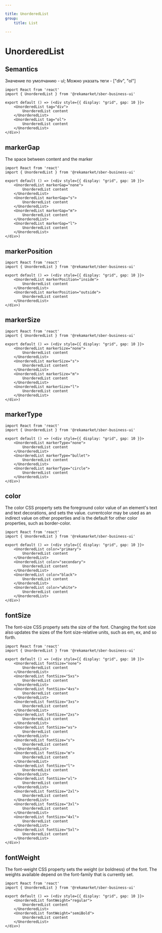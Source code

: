 ```yaml
---

title: UnorderedList
group:
	title: List

---
```


# UnorderedList

## Semantics
Значение по умолчанию - ul; Можно указать теги - ["div", "ol"]

```tsx
import React from 'react'
import { UnorderedList } from '@rekamarket/sber-business-ui'

export default () => (<div style={{ display: "grid", gap: 10 }}>
	<UnorderedList tag="div">
		UnorderedList content
	</UnorderedList>
	<UnorderedList tag="ol">
		UnorderedList content
	</UnorderedList>
</div>)
```

## markerGap
The space between content and the marker

```tsx
import React from 'react'
import { UnorderedList } from '@rekamarket/sber-business-ui'

export default () => (<div style={{ display: "grid", gap: 10 }}>
	<UnorderedList markerGap="none">
		UnorderedList content
	</UnorderedList>
	<UnorderedList markerGap="s">
		UnorderedList content
	</UnorderedList>
	<UnorderedList markerGap="m">
		UnorderedList content
	</UnorderedList>
	<UnorderedList markerGap="l">
		UnorderedList content
	</UnorderedList>
</div>)
```

## markerPosition

```tsx
import React from 'react'
import { UnorderedList } from '@rekamarket/sber-business-ui'

export default () => (<div style={{ display: "grid", gap: 10 }}>
	<UnorderedList markerPosition="inside">
		UnorderedList content
	</UnorderedList>
	<UnorderedList markerPosition="outside">
		UnorderedList content
	</UnorderedList>
</div>)
```

## markerSize

```tsx
import React from 'react'
import { UnorderedList } from '@rekamarket/sber-business-ui'

export default () => (<div style={{ display: "grid", gap: 10 }}>
	<UnorderedList markerSize="none">
		UnorderedList content
	</UnorderedList>
	<UnorderedList markerSize="s">
		UnorderedList content
	</UnorderedList>
	<UnorderedList markerSize="m">
		UnorderedList content
	</UnorderedList>
	<UnorderedList markerSize="l">
		UnorderedList content
	</UnorderedList>
</div>)
```

## markerType

```tsx
import React from 'react'
import { UnorderedList } from '@rekamarket/sber-business-ui'

export default () => (<div style={{ display: "grid", gap: 10 }}>
	<UnorderedList markerType="none">
		UnorderedList content
	</UnorderedList>
	<UnorderedList markerType="bullet">
		UnorderedList content
	</UnorderedList>
	<UnorderedList markerType="circle">
		UnorderedList content
	</UnorderedList>
</div>)
```

## color
The color CSS property sets the foreground color value of an element's text and text decorations, and sets the <currentcolor> value. currentcolor may be used as an indirect value on other properties and is the default for other color properties, such as border-color.

```tsx
import React from 'react'
import { UnorderedList } from '@rekamarket/sber-business-ui'

export default () => (<div style={{ display: "grid", gap: 10 }}>
	<UnorderedList color="primary">
		UnorderedList content
	</UnorderedList>
	<UnorderedList color="secondary">
		UnorderedList content
	</UnorderedList>
	<UnorderedList color="black">
		UnorderedList content
	</UnorderedList>
	<UnorderedList color="white">
		UnorderedList content
	</UnorderedList>
</div>)
```

## fontSize
The font-size CSS property sets the size of the font. Changing the font size also updates the sizes of the font size-relative <length> units, such as em, ex, and so forth.

```tsx
import React from 'react'
import { UnorderedList } from '@rekamarket/sber-business-ui'

export default () => (<div style={{ display: "grid", gap: 10 }}>
	<UnorderedList fontSize="none">
		UnorderedList content
	</UnorderedList>
	<UnorderedList fontSize="5xs">
		UnorderedList content
	</UnorderedList>
	<UnorderedList fontSize="4xs">
		UnorderedList content
	</UnorderedList>
	<UnorderedList fontSize="3xs">
		UnorderedList content
	</UnorderedList>
	<UnorderedList fontSize="2xs">
		UnorderedList content
	</UnorderedList>
	<UnorderedList fontSize="xs">
		UnorderedList content
	</UnorderedList>
	<UnorderedList fontSize="s">
		UnorderedList content
	</UnorderedList>
	<UnorderedList fontSize="m">
		UnorderedList content
	</UnorderedList>
	<UnorderedList fontSize="l">
		UnorderedList content
	</UnorderedList>
	<UnorderedList fontSize="xl">
		UnorderedList content
	</UnorderedList>
	<UnorderedList fontSize="2xl">
		UnorderedList content
	</UnorderedList>
	<UnorderedList fontSize="3xl">
		UnorderedList content
	</UnorderedList>
	<UnorderedList fontSize="4xl">
		UnorderedList content
	</UnorderedList>
	<UnorderedList fontSize="5xl">
		UnorderedList content
	</UnorderedList>
</div>)
```

## fontWeight
The font-weight CSS property sets the weight (or boldness) of the font. The weights available depend on the font-family that is currently set.

```tsx
import React from 'react'
import { UnorderedList } from '@rekamarket/sber-business-ui'

export default () => (<div style={{ display: "grid", gap: 10 }}>
	<UnorderedList fontWeight="regular">
		UnorderedList content
	</UnorderedList>
	<UnorderedList fontWeight="semiBold">
		UnorderedList content
	</UnorderedList>
</div>)
```
